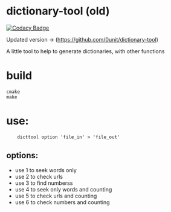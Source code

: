 # dictionary-tool (old)
[![Codacy Badge](https://api.codacy.com/project/badge/Grade/67ec9ad162db4011b4d1c4bef555cda5)](https://www.codacy.com/app/0unit/dictionary-tool-old?utm_source=github.com&amp;utm_medium=referral&amp;utm_content=0unit/dictionary-tool-old&amp;utm_campaign=Badge_Grade)

Updated version -> (https://github.com/0unit/dictionary-tool)

A little tool to help to generate dictionaries, with other functions

# build
```
cmake
make
```
# use:
```
    dicttool option 'file_in' > 'file_out'
```

## options:
* use 1 to seek words only
* use 2 to check urls
* use 3 to find numberss
* use 4 to seek only words and counting
* use 5 to check urls and counting
* use 6 to check numbers and counting
